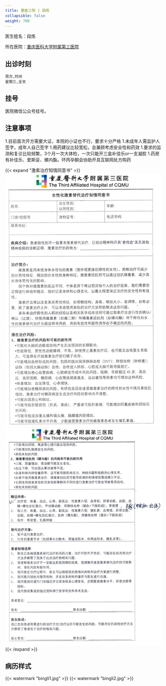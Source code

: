 ```yaml
---
title: 重医三院 | 段炼
collapsible: false
weight: 700
---
```


医生姓名：段炼

所在医院：[重庆医科大学附属第三医院](https://amap.com/place/B0FFGPSPQC)

## 出诊时刻

```csv
周次,时间
星期三,全天
```

## 挂号

医院微信公众号挂号。

## 注意事项

1.目前首次开方需要大证，本院的小证也不行，要求十分严格
1.未成年人需监护人签字，成年人自己签字
1.用药建议比较宽松，会兼顾考虑安全性和药效
1.要求的监测和复诊比较频繁，3个月一次大体检，一次只能开三盒补佳乐or一支凝胶
1.药房有补佳乐、爱斯妥、螺内酯。环丙孕酮会协助开具互联网处方购药

{{< expand "激素治疗知情同意书" >}}
![notice](license1.jpg)
![notice](license2.jpg)
{{< /expand >}}

## 病历样式

{{< watermark "bingli1.jpg" >}}
{{< watermark "bingli2.jpg" >}}

